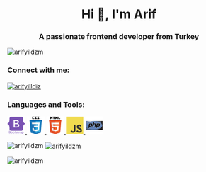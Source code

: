 <h1 align="center">Hi 👋, I'm Arif</h1>
<h3 align="center">A passionate frontend developer from Turkey</h3>

<p align="left"> <img src="https://komarev.com/ghpvc/?username=arifyildzm&label=Profile%20views&color=0e75b6&style=flat" alt="arifyildzm" /> </p>

<h3 align="left">Connect with me:</h3>
<p align="left">
<a href="https://instagram.com/arifyilldiz" target="blank"><img align="center" src="https://raw.githubusercontent.com/rahuldkjain/github-profile-readme-generator/master/src/images/icons/Social/instagram.svg" alt="arifyilldiz" height="30" width="40" /></a>
</p>

<h3 align="left">Languages and Tools:</h3>
<p align="left"> <a href="https://getbootstrap.com" target="_blank" rel="noreferrer"> <img src="https://raw.githubusercontent.com/devicons/devicon/master/icons/bootstrap/bootstrap-plain-wordmark.svg" alt="bootstrap" width="40" height="40"/> </a> <a href="https://www.w3schools.com/css/" target="_blank" rel="noreferrer"> <img src="https://raw.githubusercontent.com/devicons/devicon/master/icons/css3/css3-original-wordmark.svg" alt="css3" width="40" height="40"/> </a> <a href="https://www.w3.org/html/" target="_blank" rel="noreferrer"> <img src="https://raw.githubusercontent.com/devicons/devicon/master/icons/html5/html5-original-wordmark.svg" alt="html5" width="40" height="40"/> </a> <a href="https://developer.mozilla.org/en-US/docs/Web/JavaScript" target="_blank" rel="noreferrer"> <img src="https://raw.githubusercontent.com/devicons/devicon/master/icons/javascript/javascript-original.svg" alt="javascript" width="40" height="40"/> </a> <a href="https://www.php.net" target="_blank" rel="noreferrer"> <img src="https://raw.githubusercontent.com/devicons/devicon/master/icons/php/php-original.svg" alt="php" width="40" height="40"/> </a> </p>

<p><img align="left" src="https://github-readme-stats.vercel.app/api/top-langs?username=arifyildzm&show_icons=true&locale=en&layout=compact" alt="arifyildzm" /></p>

<p>&nbsp;<img align="center" src="https://github-readme-stats.vercel.app/api?username=arifyildzm&show_icons=true&locale=en" alt="arifyildzm" /></p>

<p><img align="center" src="https://github-readme-streak-stats.herokuapp.com/?user=arifyildzm&" alt="arifyildzm" /></p>


